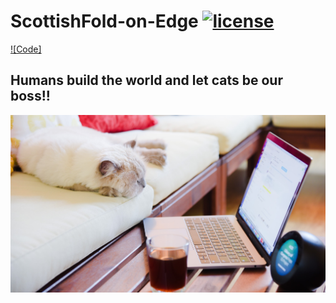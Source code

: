 # ScottishFold-on-Edge [![license](https://img.shields.io/github/license/dec0dOS/amazing-github-template.svg?style=flat-square)](LICENSE)
[![Code]](<img alt="APM" src="https://img.shields.io/apm/l/ScottishFold?style=flat-square">)



## Humans build the world and let cats be our boss!!

<p align="center">
  <img src="https://github.com/donkyduck/ScottishFold-on-Edge/blob/main/Figure_CAT/Cat_work.jpg"/>
</p>
